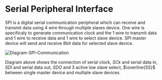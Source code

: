 #  Serial Peripheral Interface

SPI is a digital serial communication peripheral which can receive and transmit data using 4 wire through multiple slaves device. One wire is specificaly to generate communication clock and the 1 wire to transmit data and 1 wire to receive data and 1 wire to select slave device. SPI master device will send and receive 8bit data for selected slave device.
<br/>

![Diagram-SPI-Communication](https://github.com/user-attachments/assets/f99ac7a5-eccf-4883-8186-f20bf76376c3)
<br/>

Diagram above shows the connection of serial clock, $SCk$ and serial data in, $SDI$ and serial data out, $SDO$ and 3 active low slave select, $\overline{SS}$ between single master device and multiple slave devices.
<br/>

<br/>
